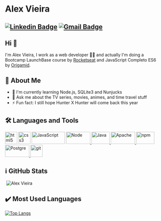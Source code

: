 # Alex Vieira
[![Linkedin Badge](https://img.shields.io/badge/-alexvieira-blue?style=flat-square&logo=Linkedin&logoColor=white&link=https://www.linkedin.com/in/alex-vieira-081888109/)](https://www.linkedin.com/in/alex-vieira-081888109/)
[![Gmail Badge](https://img.shields.io/badge/-alexvieiracb20@gmail.com-c14438?style=flat-square&logo=Gmail&logoColor=white&link=mailto:sakshamtaneja7861@gmail.com)](mailto:alexvieiracb20@gmail.com)
---

## Hi 👋          
I'm Alex Vieira, I work as a web developer 👨‍💻 and actually I'm doing a Bootcamp LaunchBase course by [Rocketseat](https://rocketseat.com.br/) and JavaScript Completo ES6 by [Origamid](https://origamid.com/).

## 🧐 About Me
- 🔭 I'm currently learning Node.js, SQLite3 and Nunjucks
- 💬 Ask me about the TV series, movies, animes, and time travel stuff
- ⚡ Fun fact: I still hope Hunter X Hunter will come back this year

## 🛠️ Languages and Tools
<p align="left"> 
<a href="https://www.w3.org/html/" target="_blank"> <img src="https://www.vectorlogo.zone/logos/w3_html5/w3_html5-icon.svg" alt="html5" width="40" height="40"/></a> 
<a href="https://www.w3schools.com/css/" target="_blank"> <img src="https://www.vectorlogo.zone/logos/netlifyapp_watercss/netlifyapp_watercss-ar21.svg" alt="css3" width="40" height="40"/></a> 
<a href="https://www.javascript.com/" target="_blank"> <img src="https://www.vectorlogo.zone/logos/javascript/javascript-horizontal.svg" alt="JavaScript" width="110" height="40"/></a>
<a href="https://nodejs.org/en//" target="_blank"> <img src="https://www.vectorlogo.zone/logos/nodejs/nodejs-horizontal.svg" alt="Node" width="80" height="40"/> </a>
<a href="https://https://www.java.com/en/" target="_blank"> <img src="https://www.vectorlogo.zone/logos/java/java-icon.svg" alt="Java" width="60" height="40"/> </a>
<a href="https://www.apache.org/" target="_blank"> <img src="https://www.vectorlogo.zone/logos/apache/apache-official.svg" alt="Apache" width="80" height="40"/> </a>
<a href="https://www.npmjs.com/" target="_blank"> <img src="https://www.vectorlogo.zone/logos/npmjs/npmjs-ar21.svg" alt="npm" width="60" height="40"/> </a>
<a href="https://www.postgresql.org/" target="_blank"> <img src="https://www.vectorlogo.zone/logos/postgresql/postgresql-ar21.svg" alt="Postgre" width="80" height="40"/> </a> 
<a href="https://git-scm.com/" target="_blank"> <img src="https://www.vectorlogo.zone/logos/git-scm/git-scm-icon.svg" alt="git" width="40" height="40"/> </a>  
</p>
    
## :information_source: GitHub Stats    
<p>&nbsp;<img align="justify" src="https://github-readme-stats.vercel.app/api?username=alexvieirasj&show_icons=true&locale=en&=true&theme=dark" alt="Alex Vieira"/></p>

## :heavy_check_mark: Most Used Languages
[![Top Langs](https://github-readme-stats.vercel.app/api/top-langs/?username=alexvieirasj&layout=compact&how_icons=true&theme=dark)](https://github.com/anuraghazra/github-readme-stats)
